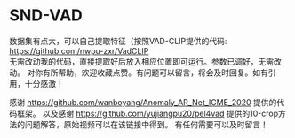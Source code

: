 # SND-VAD

数据集有点大，可以自己提取特征（按照VAD-CLIP提供的代码:   https://github.com/nwpu-zxr/VadCLIP  
无需改动我的代码，直接提取好后放入相应位置即可运行。参数已调好，无需改动。
对你有所帮助，欢迎收藏点赞。有问题可以留言，将会及时回复。如有引用，十分感激！

感谢  https://github.com/wanboyang/Anomaly_AR_Net_ICME_2020  提供的代码框架。
以及感谢    https://github.com/yujiangpu20/pel4vad     提供的10-crop方法的问题解答，原始视频可以在该链接中得到。
有任何需要可以及时留言！
